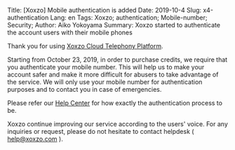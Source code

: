 Title: [Xoxzo] Mobile authentication is added
Date: 2019-10-4
Slug: x4-authentication
Lang: en
Tags: Xoxzo; authentication; Mobile-number; Security;
Author: Aiko Yokoyama
Summary: Xoxzo started to authenticate the account users with their mobile phones

Thank you for using [Xoxzo Cloud Telephony Platform](https://www.xoxzo.com/en).

Starting from October 23, 2019, in order to purchase credits, we require that you authenticate your mobile number. This will help us to make your account safer and make it more difficult for abusers to take advantage of the service. We will only use your mobile number for authentication purposes and to contact you in case of emergencies.

Please refer our [Help Center]() for how exactly the authentication process to be.

Xoxzo continue improving our service according to the users' voice.
For any inquiries or request, please do not hesitate to contact helpdesk ( help@xoxzo.com ).


